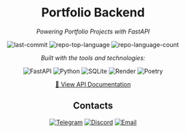 <h1 align="center">Portfolio Backend</h1>

<p align="center"><em>Powering Portfolio Projects with FastAPI</em></p>

<p align="center">
  <img alt="last-commit" src="https://img.shields.io/github/last-commit/aablty/aablty-backend?style=flat&logo=git&logoColor=white&color=0080ff">
  <img alt="repo-top-language" src="https://img.shields.io/github/languages/top/aablty/aablty-backend?style=flat&color=0080ff">
  <img alt="repo-language-count" src="https://img.shields.io/github/languages/count/aablty/aablty-backend?style=flat&color=0080ff">
</p>

<p align="center"><em>Built with the tools and technologies:</em></p>

<p align="center">
  <img alt="FastAPI" src="https://img.shields.io/badge/FastAPI-009688.svg?style=flat&logo=FastAPI&logoColor=white">
  <img alt="Python" src="https://img.shields.io/badge/Python-3776AB.svg?style=flat&logo=Python&logoColor=white">
  <img alt="SQLite" src="https://img.shields.io/badge/SQLite-003B57.svg?style=flat&logo=SQLite&logoColor=white">
  <img alt="Render" src="https://img.shields.io/badge/Render-46E3B7.svg?style=flat&logo=Render&logoColor=white">
  <img alt="Poetry" src="https://img.shields.io/badge/Poetry-60A5FA.svg?style=flat&logo=Poetry&logoColor=white">
</p>

<p align="center">
  <a href="https://aablty-backend.onrender.com/docs">🔗 View API Documentation</a>
</p>

<h2 align="center">Contacts</h1>

<p align="center">
  <a href="https://t.me/aablty"><img alt="Telegram" src="https://img.shields.io/badge/Telegram-26A5E4.svg?style=flat&logo=Telegram&logoColor=white"></a>
  <a href="https://discord.com/users/1273224975482097751"><img alt="Discord" src="https://img.shields.io/badge/Discord-5865F2.svg?style=flat&logo=Discord&logoColor=white"></a>
  <a href="mailto:aablty@proton.me"><img alt="Email" src="https://img.shields.io/badge/Email-8B89CC.svg?style=flat&logo=ProtonMail&logoColor=white"></a>
</p>
